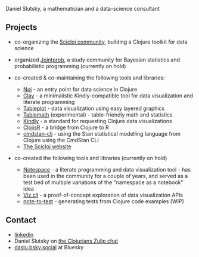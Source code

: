 Daniel Slutsky, a mathematician and a data-science consultant

## Projects
* co-organizing the [Scicloj community](https://scicloj.github.io/), building a Clojure toolkit for data science
* organized [Jointprob](https://scicloj.github.io/docs/community/groups/jointprob/), a study community for Bayesian statistics and probabilistic programming (currently on hold)

* co-created & co-maintaining the following tools and libraries:
  * [Noj](https://scicloj.github.io/noj) - an entry point for data science in Clojure
  * [Clay](https://scicloj.github.io/clay/) - a minimalistic Kindly-compatible tool for data visualization and literate programming
  * [Tableplot](https://scicloj.github.io/tableplot) - data visualization using easy layered graphics
  * [Tablemath](https://scicloj.github.io/tablemath) (experimental) - table-friendly math and statistics
  * [Kindly](https://scicloj.github.io/kindly-noted/) - a standard for requesting Clojure data visualizations
  * [ClojisR](https://scicloj.github.io/clojisr) - a bridge from Clojure to R
  * [cmdstan-clj](https://scicloj.github.io/cmdstan-clj) - using the Stan statistical modelling language from Clojure using the CmdStan CLI
  * [The Scicloj website](https://scicloj.github.io)

* co-created the following tools and libraries (currently on hold)
  * [Notespace](https://github.com/scicloj/notespace) - a literate programming and data visualization tool - has been used in the community for a couple of years, and served as a test bed of multiple variations of the "namespace as a notebook" idea
  * [Viz.clj](https://scicloj.github.io/viz.clj/) - a proof-of-concept exploration of data visualization APIs
  * [note-to-test](https://github.com/scicloj/note-to-test) - generating tests from Clojure code examples (WIP)

## Contact
* [linkedin](https://www.linkedin.com/in/daniel-slutsky-42122b4/)
* Daniel Slutsky on [the Clojurians Zulip chat](https://scicloj.github.io/docs/community/chat/) 
* [daslu.bsky.social](https://bsky.app/profile/daslu.bsky.social) at Bluesky
